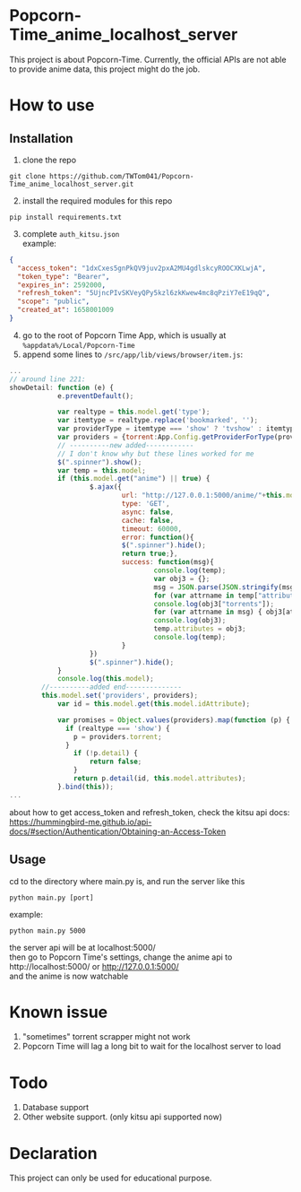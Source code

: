 # Popcorn-Time_anime_localhost_server
This project is about Popcorn-Time. Currently, the official APIs are not able to provide anime data, this project might do the job.
# How to use
## Installation
1. clone the repo</br>
```
git clone https://github.com/TWTom041/Popcorn-Time_anime_localhost_server.git
```
2. install the required modules for this repo</br>
```
pip install requirements.txt
```
3. complete `auth_kitsu.json`</br>
example:
```json
{
  "access_token": "1dxCxes5gnPkQV9juv2pxA2MU4gdlskcyROOCXKLwjA",
  "token_type": "Bearer",
  "expires_in": 2592000,
  "refresh_token": "5UjncPIvSKVeyQPy5kzl6zkKwew4mc8qPziY7eE19qQ",
  "scope": "public",
  "created_at": 1658001009
}
```
4. go to the root of Popcorn Time App, which is usually at `%appdata%/Local/Popcorn-Time`</br>
5. append some lines to `/src/app/lib/views/browser/item.js`:</br>
```javascript
...
// around line 221:
showDetail: function (e) {
            e.preventDefault();

            var realtype = this.model.get('type');
            var itemtype = realtype.replace('bookmarked', '');
            var providerType = itemtype === 'show' ? 'tvshow' : itemtype;
            var providers = {torrent:App.Config.getProviderForType(providerType)[0]};
            // ----------new added------------
            // I don't know why but these lines worked for me
            $(".spinner").show();
            var temp = this.model;
            if (this.model.get("anime") || true) {
                    $.ajax({
                            url: "http://127.0.0.1:5000/anime/"+this.model.get("_id"),
                            type: 'GET',
                            async: false,
                            cache: false,
                            timeout: 60000,
                            error: function(){
                            $(".spinner").hide();
                            return true;},
                            success: function(msg){
                                    console.log(temp);
                                    var obj3 = {};
                                    msg = JSON.parse(JSON.stringify(msg))
                                    for (var attrname in temp["attributes"]) { obj3[attrname] = temp["attributes"][attrname]; }
                                    console.log(obj3["torrents"]);
                                    for (var attrname in msg) { obj3[attrname] = msg[attrname]; }
                                    console.log(obj3);
                                    temp.attributes = obj3;
                                    console.log(temp);
                            }
                    })
                    $(".spinner").hide();
            }
            console.log(this.model);
		//----------added end--------------
		this.model.set('providers', providers);
            var id = this.model.get(this.model.idAttribute);

            var promises = Object.values(providers).map(function (p) {
              if (realtype === 'show') {
                p = providers.torrent;
              }
                if (!p.detail) {
                    return false;
                }
                return p.detail(id, this.model.attributes);
            }.bind(this));
...
```
about how to get access_token and refresh_token, check the kitsu api docs:</br>
<https://hummingbird-me.github.io/api-docs/#section/Authentication/Obtaining-an-Access-Token>
## Usage
cd to the directory where main.py is, and run the server like this</br>
```
python main.py [port]
```
example:</br>
```
python main.py 5000
```
the server api will be at localhost:5000/</br>
then go to Popcorn Time's settings, change the anime api to http://localhost:5000/ or http://127.0.0.1:5000/ </br>
and the anime is now watchable
# Known issue
1. "sometimes" torrent scrapper might not work
2. Popcorn Time will lag a long bit to wait for the localhost server to load
# Todo
1. Database support
2. Other website support. (only kitsu api supported now)
# Declaration
This project can only be used for educational purpose.
